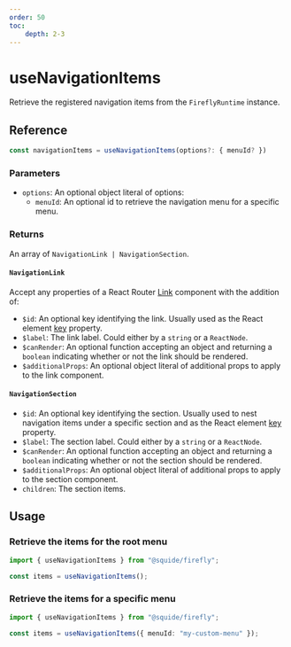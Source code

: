 ```yaml
---
order: 50
toc:
    depth: 2-3
---
```


# useNavigationItems

Retrieve the registered navigation items from the `FireflyRuntime` instance.

## Reference

```ts
const navigationItems = useNavigationItems(options?: { menuId? })
```

### Parameters

- `options`: An optional object literal of options:
    - `menuId`: An optional id to retrieve the navigation menu for a specific menu.

### Returns

An array of `NavigationLink | NavigationSection`.

#### `NavigationLink`

Accept any properties of a React Router [Link](https://reactrouter.com/en/main/components/link) component with the addition of:
- `$id`: An optional key identifying the link. Usually used as the React element [key](https://legacy.reactjs.org/docs/lists-and-keys.html#keys) property.
- `$label`: The link label. Could either by a `string` or a `ReactNode`.
- `$canRender`: An optional function accepting an object and returning a `boolean` indicating whether or not the link should be rendered.
- `$additionalProps`: An optional object literal of additional props to apply to the link component.

#### `NavigationSection`

- `$id`: An optional key identifying the section. Usually used to nest navigation items under a specific section and as the React element [key](https://legacy.reactjs.org/docs/lists-and-keys.html#keys) property.
- `$label`: The section label. Could either by a `string` or a `ReactNode`.
- `$canRender`: An optional function accepting an object and returning a `boolean` indicating whether or not the section should be rendered.
- `$additionalProps`: An optional object literal of additional props to apply to the section component.
- `children`: The section items.

## Usage

### Retrieve the items for the root menu

```ts
import { useNavigationItems } from "@squide/firefly";

const items = useNavigationItems();
```

### Retrieve the items for a specific menu

```ts
import { useNavigationItems } from "@squide/firefly";

const items = useNavigationItems({ menuId: "my-custom-menu" });
```
